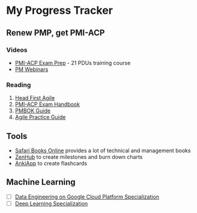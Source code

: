 # My Progress Tracker

## Renew PMP, get PMI-ACP

### Videos

-   [PMI-ACP Exam Prep](https://www.udemy.com/pmiacp_21pdus/learn/v4/t/practice/1023892/introduction) - 21 PDUs training course
- [PM Webinars](https://www.projectmanagement.com/Webinars/webinarMainOnDemand.cfm)

### Reading

1.  [Head First Agile](https://www.safaribooksonline.com/library/view/head-first-agile/9781491944684/)
2.  [PMI-ACP Exam Handbook](https://web.kamihq.com/web/viewer.html?source=extension_pdfhandler&file=https%3A%2F%2Fwww.pmi.org%2F-%2Fmedia%2Fpmi%2Fdocuments%2Fpublic%2Fpdf%2Fcertifications%2Fagile-certified-practitioner-handbook.pdf)    
3.  [PMBOK Guide](https://www.safaribooksonline.com/library/view/a-guide-to/9781628253900/part01.xhtml)
4.  [Agile Practice Guide](https://www.safaribooksonline.com/library/view/agile-practice-guide/9781628253993/)
    
## Tools

- [Safari Books Online](https://www.safaribooksonline.com) provides a lot of technical and management books
- [ZenHub](https://app.zenhub.com/workspace/o/vochicong/progress/reports?report=burndown) to create milestones and burn down charts
- [AnkiApp](https://www.ankiapp.com/) to create flashcards 

## Machine Learning

 - [ ] [Data Engineering on Google Cloud Platform Specialization](https://www.coursera.org/specializations/gcp-data-machine-learning)
 - [ ] [Deep Learning Specialization](https://www.coursera.org/account/accomplishments/specialization/Z23QYSJ94QTU)

<!--stackedit_data:
eyJoaXN0b3J5IjpbMzIwMjg5ODUsOTA0MjE5NTg2XX0=
-->